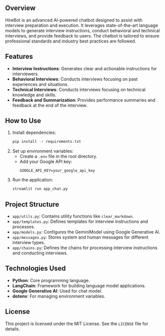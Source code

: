 ## Overview
HireBot is an advanced AI-powered chatbot designed to assist with interview preparation and execution. It leverages state-of-the-art language models to generate interview instructions, conduct behavioral and technical interviews, and provide feedback to users. The chatbot is tailored to ensure professional standards and industry best practices are followed.

## Features
- **Interview Instructions**: Generates clear and actionable instructions for interviewers.
- **Behavioral Interviews**: Conducts interviews focusing on past experiences and situations.
- **Technical Interviews**: Conducts interviews focusing on technical knowledge and skills.
- **Feedback and Summarization**: Provides performance summaries and feedback at the end of the interview.

## How to Use
1. Install dependencies:
   ```bash
   pip install -r requirements.txt
   ```
2. Set up environment variables:
   - Create a `.env` file in the root directory.
   - Add your Google API key:
     ```
     GOOGLE_API_KEY=your_google_api_key
     ```
3. Run the application:
   ```bash
   streamlit run app_chat.py
   ```

## Project Structure
- `app/utils.py`: Contains utility functions like `clear_markdown`.
- `app/templates.py`: Defines templates for interview instructions and processes.
- `app/models.py`: Configures the GeminiModel using Google Generative AI.
- `app/messages.py`: Stores system and human messages for different interview types.
- `app/chains.py`: Defines the chains for processing interview instructions and conducting interviews.

## Technologies Used
- **Python**: Core programming language.
- **LangChain**: Framework for building language model applications.
- **Google Generative AI**: Used for chat model.
- **dotenv**: For managing environment variables.

## License
This project is licensed under the MIT License. See the `LICENSE` file for details.